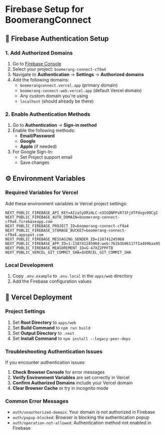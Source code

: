 # Firebase Setup for BoomerangConnect

## 🔐 Firebase Authentication Setup

### 1. Add Authorized Domains
1. Go to [Firebase Console](https://console.firebase.google.com/)
2. Select your project: `boomerang-connect-cf9a4`
3. Navigate to **Authentication** → **Settings** → **Authorized domains**
4. Add the following domains:
   - `boomerangconnect.vercel.app` (primary domain)
   - `boomerang-connect-web.vercel.app` (default Vercel domain)
   - Any custom domain you're using
   - `localhost` (should already be there)

### 2. Enable Authentication Methods
1. Go to **Authentication** → **Sign-in method**
2. Enable the following methods:
   - **Email/Password**
   - **Google**
   - **Apple** (if needed)
3. For Google Sign-In:
   - Set Project support email
   - Save changes

## ⚙️ Environment Variables

### Required Variables for Vercel
Add these environment variables in Vercel project settings:

```
NEXT_PUBLIC_FIREBASE_API_KEY=AIzaSyDRiHLC-n3IGQNPPxR71FjXfFdogv00CgI
NEXT_PUBLIC_FIREBASE_AUTH_DOMAIN=boomerang-connect-cf9a4.firebaseapp.com
NEXT_PUBLIC_FIREBASE_PROJECT_ID=boomerang-connect-cf9a4
NEXT_PUBLIC_FIREBASE_STORAGE_BUCKET=boomerang-connect-cf9a4.appspot.com
NEXT_PUBLIC_FIREBASE_MESSAGING_SENDER_ID=118741245968
NEXT_PUBLIC_FIREBASE_APP_ID=1:118741245968:web:762b3b96117f1a489baa95
NEXT_PUBLIC_FIREBASE_MEASUREMENT_ID=G-47XZ2PPFTB
NEXT_PUBLIC_VERCEL_GIT_COMMIT_SHA=$VERCEL_GIT_COMMIT_SHA
```

### Local Development
1. Copy `.env.example` to `.env.local` in the `apps/web` directory
2. Add the Firebase configuration values

## 🚀 Vercel Deployment

### Project Settings
1. Set **Root Directory** to `apps/web`
2. Set **Build Command** to `npm run build`
3. Set **Output Directory** to `.next`
4. Set **Install Command** to `npm install --legacy-peer-deps`

### Troubleshooting Authentication Issues
If you encounter authentication issues:

1. **Check Browser Console** for error messages
2. **Verify Environment Variables** are set correctly in Vercel
3. **Confirm Authorized Domains** include your Vercel domain
4. **Clear Browser Cache** or try in incognito mode

### Common Error Messages
- `auth/unauthorized-domain`: Your domain is not authorized in Firebase
- `auth/popup-blocked`: Browser is blocking the authentication popup
- `auth/operation-not-allowed`: Authentication method not enabled in Firebase
